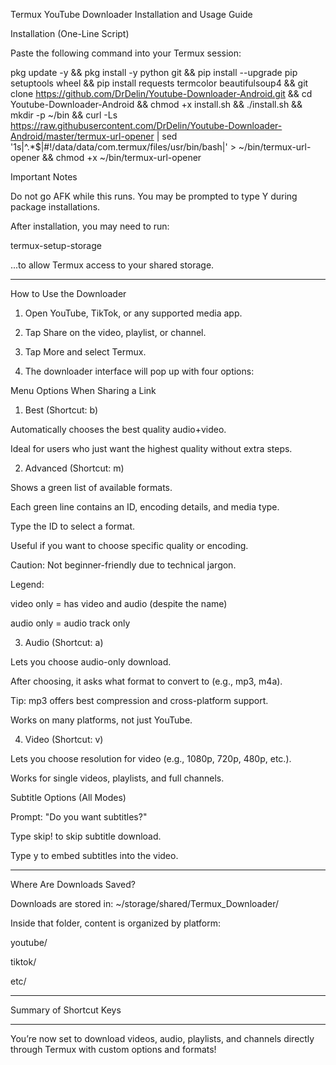 Termux YouTube Downloader Installation and Usage Guide

Installation (One-Line Script)

Paste the following command into your Termux session:

pkg update -y && pkg install -y python git && pip install --upgrade pip setuptools wheel && pip install requests termcolor beautifulsoup4 && git clone https://github.com/DrDelin/Youtube-Downloader-Android.git && cd Youtube-Downloader-Android && chmod +x install.sh && ./install.sh && mkdir -p ~/bin && curl -Ls https://raw.githubusercontent.com/DrDelin/Youtube-Downloader-Android/master/termux-url-opener | sed '1s|^.*$|#!/data/data/com.termux/files/usr/bin/bash|' > ~/bin/termux-url-opener && chmod +x ~/bin/termux-url-opener

Important Notes

Do not go AFK while this runs. You may be prompted to type Y during package installations.

After installation, you may need to run:

termux-setup-storage

...to allow Termux access to your shared storage.



---

How to Use the Downloader

1. Open YouTube, TikTok, or any supported media app.


2. Tap Share on the video, playlist, or channel.


3. Tap More and select Termux.


4. The downloader interface will pop up with four options:



Menu Options When Sharing a Link

1. Best (Shortcut: b)

Automatically chooses the best quality audio+video.

Ideal for users who just want the highest quality without extra steps.


2. Advanced (Shortcut: m)

Shows a green list of available formats.

Each green line contains an ID, encoding details, and media type.

Type the ID to select a format.

Useful if you want to choose specific quality or encoding.

Caution: Not beginner-friendly due to technical jargon.


Legend:

video only = has video and audio (despite the name)

audio only = audio track only


3. Audio (Shortcut: a)

Lets you choose audio-only download.

After choosing, it asks what format to convert to (e.g., mp3, m4a).

Tip: mp3 offers best compression and cross-platform support.


Works on many platforms, not just YouTube.


4. Video (Shortcut: v)

Lets you choose resolution for video (e.g., 1080p, 720p, 480p, etc.).

Works for single videos, playlists, and full channels.


Subtitle Options (All Modes)

Prompt: "Do you want subtitles?"

Type skip! to skip subtitle download.

Type y to embed subtitles into the video.




---

Where Are Downloads Saved?

Downloads are stored in: ~/storage/shared/Termux_Downloader/

Inside that folder, content is organized by platform:

youtube/

tiktok/

etc/




---

Summary of Shortcut Keys


---

You’re now set to download videos, audio, playlists, and channels directly through Termux with custom options and formats!


